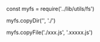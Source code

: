 const myfs = require('../lib/utils/fs')

myfs.copyDir('', './')

myfs.copyFile('./xxx.js', '.xxxxx.js')
